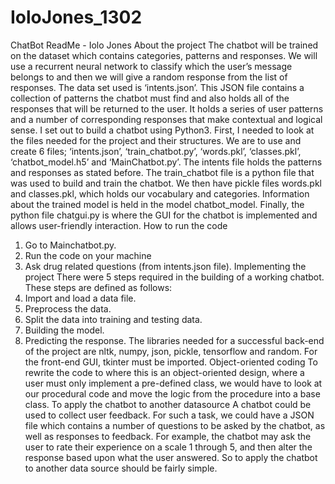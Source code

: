 # IoloJones_1302
 ChatBot ReadMe - Iolo Jones
About the project
The chatbot will be trained on the dataset which contains categories, patterns and responses. We will use a recurrent neural network to classify which the user’s message belongs to and then we will give a random response from the list of responses.
The data set used is ‘intents.json’. This JSON file contains a collection of patterns the chatbot must find and also holds all of the responses that will be returned to the user. It holds a series of user patterns and a number of corresponding responses that make contextual and logical sense.
I set out to build a chatbot using Python3. First, I needed to look at the files needed for the project and their structures. We are to use and create 6 files; ‘intents.json’, ‘train_chatbot.py’, ‘words.pkl’, ‘classes.pkl’, ‘chatbot_model.h5’ and ‘MainChatbot.py’. The intents file holds the patterns and responses as stated before. The train_chatbot file is a python file that was used to build and train the chatbot. We then have pickle files words.pkl and classes.pkl, which holds our vocabulary and categories. Information about the trained model is held in the model chatbot_model. Finally, the python file chatgui.py is where the GUI for the chatbot is implemented and allows user-friendly interaction.
How to run the code
1. Go to Mainchatbot.py.
2. Run the code on your machine
3. Ask drug related questions (from intents.json file).
Implementing the project
There were 5 steps required in the building of a working chatbot. These steps are defined as follows:
1. Import and load a data file.
2. Preprocess the data.
3. Split the data into training and testing data.
4. Building the model.
5. Predicting the response.
The libraries needed for a successful back-end of the project are nltk, numpy, json,
pickle, tensorflow and random. For the front-end GUI, tkinter must be imported.
Object-oriented coding
To rewrite the code to where this is an object-oriented design, where a user must only implement a pre-defined class, we would have to look at our procedural code and move the logic from the procedure into a base class.
To apply the chatbot to another datasource
A chatbot could be used to collect user feedback. For such a task, we could have a JSON file which contains a number of questions to be asked by the chatbot, as well as responses to feedback. For example, the chatbot may ask the user to rate their experience on a scale 1 through 5, and then alter the response based upon what the user answered. So to apply the chatbot to another data source should be fairly simple.
